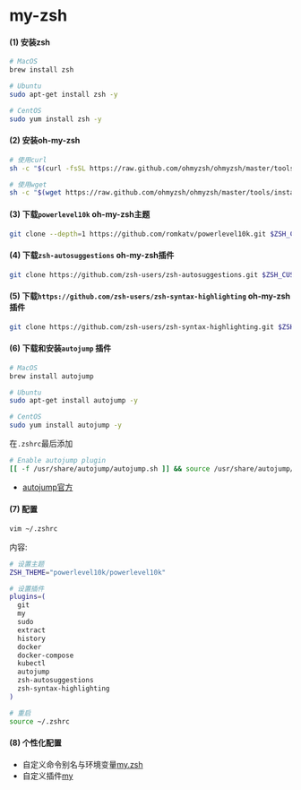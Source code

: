 # my-zsh

#### (1) 安装zsh

```bash
# MacOS
brew install zsh

# Ubuntu
sudo apt-get install zsh -y

# CentOS
sudo yum install zsh -y
```

#### (2) 安装oh-my-zsh

```bash
# 使用curl
sh -c "$(curl -fsSL https://raw.github.com/ohmyzsh/ohmyzsh/master/tools/install.sh)"

# 使用wget
sh -c "$(wget https://raw.github.com/ohmyzsh/ohmyzsh/master/tools/install.sh -O -)"
```

#### (3) 下载`powerlevel10k` oh-my-zsh主题

```bash
git clone --depth=1 https://github.com/romkatv/powerlevel10k.git $ZSH_CUSTOM/themes/powerlevel10k
```

#### (4) 下载`zsh-autosuggestions` oh-my-zsh插件

```bash
git clone https://github.com/zsh-users/zsh-autosuggestions.git $ZSH_CUSTOM/plugins/zsh-autosuggestions
```

#### (5) 下载`https://github.com/zsh-users/zsh-syntax-highlighting` oh-my-zsh插件

```bash
git clone https://github.com/zsh-users/zsh-syntax-highlighting.git $ZSH_CUSTOM/plugins/zsh-syntax-highlighting
```

#### (6) 下载和安装`autojump` 插件

```bash
# MacOS
brew install autojump

# Ubuntu
sudo apt-get install autojump -y

# CentOS
sudo yum install autojump -y
```

在`.zshrc`最后添加

```bash
# Enable autojump plugin
[[ -f /usr/share/autojump/autojump.sh ]] && source /usr/share/autojump/autojump.sh
```

* [autojump官方](https://github.com/wting/autojump)

#### (7) 配置

```bash
vim ~/.zshrc
```

内容:

```zsh
# 设置主题
ZSH_THEME="powerlevel10k/powerlevel10k"

# 设置插件
plugins=(
  git
  my
  sudo
  extract
  history
  docker
  docker-compose
  kubectl
  autojump
  zsh-autosuggestions
  zsh-syntax-highlighting
)  
```

```zsh
# 重启
source ~/.zshrc
```

#### (8) 个性化配置

* 自定义命令别名与环境变量[my.zsh](./custom/my.zsh)
* 自定义插件[my](./custom/plugins/my)
